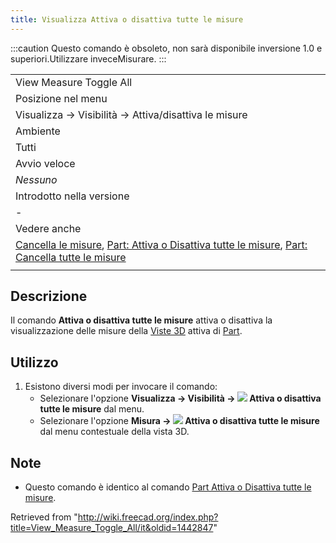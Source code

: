 ```yaml
---
title: Visualizza Attiva o disattiva tutte le misure
---
```


:::caution
Questo comando è obsoleto, non sarà disponibile inversione 1.0 e superiori.Utilizzare inveceMisurare.
:::

|                                                                                                                                                                                                                                                                              |
| ---------------------------------------------------------------------------------------------------------------------------------------------------------------------------------------------------------------------------------------------------------------------------- |
| View Measure Toggle All                                                                                                                                                                                                                                                      |
| Posizione nel menu                                                                                                                                                                                                                                                           |
| Visualizza → Visibilità → Attiva/disattiva le misure                                                                                                                                                                                                                         |
| Ambiente                                                                                                                                                                                                                                                                     |
| Tutti                                                                                                                                                                                                                                                                        |
| Avvio veloce                                                                                                                                                                                                                                                                 |
| _Nessuno_                                                                                                                                                                                                                                                                    |
| Introdotto nella versione                                                                                                                                                                                                                                                    |
| -                                                                                                                                                                                                                                                                            |
| Vedere anche                                                                                                                                                                                                                                                                 |
| [Cancella le misure](/View_Measure_Clear_All/it "View Measure Clear All/it"), [Part: Attiva o Disattiva tutte le misure](/Part_Measure_Toggle_All/it "Part Measure Toggle All/it"), [Part: Cancella tutte le misure](/Part_Measure_Clear_All/it "Part Measure Clear All/it") |
|                                                                                                                                                                                                                                                                              |

## Descrizione

Il comando **Attiva o disattiva tutte le misure** attiva o disattiva la visualizzazione delle misure della [Viste 3D](/3D_view/it "3D view/it") attiva di [Part](/Part_Workbench/it "Part Workbench/it").

## Utilizzo

1. Esistono diversi modi per invocare il comando:
   - Selezionare l'opzione **Visualizza → Visibilità → ![](/images/View_Measure_Toggle_All.svg) Attiva o disattiva tutte le misure** dal menu.
   - Selezionare l'opzione **Misura → ![](/images/View_Measure_Toggle_All.svg) Attiva o disattiva tutte le misure** dal menu contestuale della vista 3D.

## Note

- Questo comando è identico al comando [Part Attiva o Disattiva tutte le misure](/Part_Measure_Toggle_All/it "Part Measure Toggle All/it").

Retrieved from "<http://wiki.freecad.org/index.php?title=View_Measure_Toggle_All/it&oldid=1442847>"
